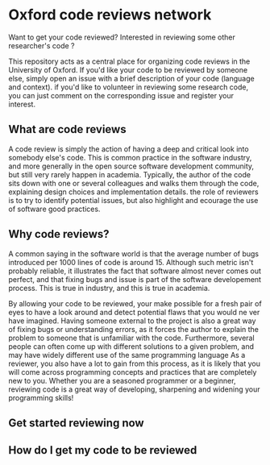 # Oxford code reviews network
Want to get  your code reviewed?
Interested in reviewing some other researcher's code ?

This repository acts as a central place for organizing code reviews in the University of Oxford.
If you'd like your code to be reviewed by someone else, simply open an issue with a brief description of your code (language and context).
if you'd like to volunteer in reviewing some research code, you can just comment on the corresponding issue and register your interest.

## What are code reviews
A code review is simply the action of having a deep and critical look into somebody else's code.
This is common practice in the software industry, and more generally in the open source software development community, but still very
rarely happen in academia.
Typically, the author of the code sits down with one or several colleagues and walks them through the code, explaining design choices and implementation details.
the role of reviewers is to try to identify potential issues, but also highlight and ecourage the use of software good practices.

## Why code reviews?

A common saying in the software world is that the average number of bugs introduced per 1000 lines of code is around 15.
Although such metric isn't probably reliable, it illustrates the fact that software almost never comes out perfect, and that fixing bugs and issue is part of the software developement process.
This is true in industry, and this is true in academia.

By allowing your code to be reviewed, your make possible for a fresh pair of eyes to have a look around and detect potential flaws that you would ne ver have imagined.
Having someone external to the project is also a great way of fixing bugs or understanding errors, as it forces the author to explain the problem to someone that is unfamiliar with the code.
Furthermore, several people can often come up with different solutions to a given problem, and may have widely different use of the same programming language
As a reviewer, you also have a lot to gain from this process, as it is likely that you will come across programming concepts and practices that are completely new to you.
Whether you are a seasoned programmer or a beginner, reviewing code is a great way of developing, sharpening and widening your programming skills!

## Get started reviewing now

## How do I get my code to be reviewed
